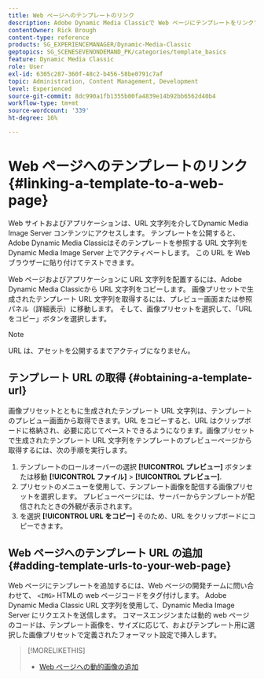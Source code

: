 ```yaml
---
title: Web ページへのテンプレートのリンク
description: Adobe Dynamic Media Classicで Web ページにテンプレートをリンクする方法について説明します。
contentOwner: Rick Brough
content-type: reference
products: SG_EXPERIENCEMANAGER/Dynamic-Media-Classic
geptopics: SG_SCENESEVENONDEMAND_PK/categories/template_basics
feature: Dynamic Media Classic
role: User
exl-id: 6305c287-360f-48c2-b456-58be0791c7af
topic: Administration, Content Management, Development
level: Experienced
source-git-commit: 8dc990a1fb1355b00fa4839e14b92bb6562d40b4
workflow-type: tm+mt
source-wordcount: '339'
ht-degree: 16%

---
```


# Web ページへのテンプレートのリンク{#linking-a-template-to-a-web-page}

Web サイトおよびアプリケーションは、URL 文字列を介してDynamic Media Image Server コンテンツにアクセスします。 テンプレートを公開すると、Adobe Dynamic Media Classicはそのテンプレートを参照する URL 文字列をDynamic Media Image Server 上でアクティベートします。 この URL を Web ブラウザーに貼り付けてテストできます。

Web ページおよびアプリケーションに URL 文字列を配置するには、Adobe Dynamic Media Classicから URL 文字列をコピーします。 画像プリセットで生成されたテンプレート URL 文字列を取得するには、プレビュー画面または参照パネル（詳細表示）に移動します。 そして、画像プリセットを選択して、「URL をコピー」ボタンを選択します。

>[!NOTE]
>
>URL は、アセットを公開するまでアクティブになりません。

## テンプレート URL の取得 {#obtaining-a-template-url}

画像プリセットとともに生成されたテンプレート URL 文字列は、テンプレートのプレビュー画面から取得できます。URL をコピーすると、URL はクリップボードに格納され、必要に応じてペーストできるようになります。画像プリセットで生成されたテンプレート URL 文字列をテンプレートのプレビューページから取得するには、次の手順を実行します。

1. テンプレートのロールオーバーの選択 **[!UICONTROL プレビュー]** ボタンまたは移動 **[!UICONTROL ファイル]** > **[!UICONTROL プレビュー]**.
1. プリセットのメニューを使用して、テンプレート画像を配信する画像プリセットを選択します。 プレビューページには、サーバーからテンプレートが配信されたときの外観が表示されます。
1. を選択 **[!UICONTROL URL をコピー]** そのため、URL をクリップボードにコピーできます。

## Web ページへのテンプレート URL の追加 {#adding-template-urls-to-your-web-page}

Web ページにテンプレートを追加するには、Web ページの開発チームに問い合わせて、 `<IMG>` HTMLの web ページコードをタグ付けします。 Adobe Dynamic Media Classic URL 文字列を使用して、Dynamic Media Image Server にリクエストを送信します。 コマースエンジンまたは動的 web ページのコードは、テンプレート画像を、サイズに応じて、およびテンプレート用に選択した画像プリセットで定義されたフォーマット設定で挿入します。

>[!MORELIKETHIS]
>
>* [Web ページへの動的画像の追加](linking-urls-web-application.md#adding_dynamic_images_to_your_web_page)
